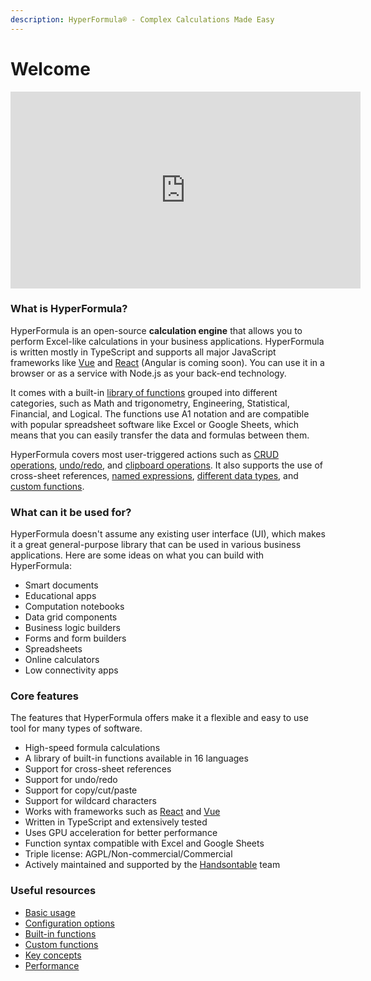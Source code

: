 ```yaml
---
description: HyperFormula® - Complex Calculations Made Easy
---
```


# Welcome

<iframe 
    width="560" 
    height="315" 
    src="https://www.youtube.com/embed/JJXUmACTDdk" 
    frameborder="0" 
    allow="accelerometer; 
    encrypted-media; 
    gyroscope; 
    picture-in-picture" 
    allowfullscreen>
</iframe>

### What is HyperFormula?

HyperFormula is an open-source **calculation engine** that allows you to perform Excel-like calculations in your business applications. HyperFormula is written mostly in TypeScript and supports all major JavaScript frameworks like [Vue](integration-with-vue.md) and [React](integration-with-react.md) \(Angular is coming soon\). You can use it in a browser or as a service with Node.js as your back-end technology.

It comes with a built-in [library of functions](built-in-functions.md) grouped into different categories, such as Math and trigonometry, Engineering, Statistical, Financial, and Logical. The functions use A1 notation and are compatible with popular spreadsheet software like Excel or Google Sheets, which means that you can easily transfer the data and formulas between them.

HyperFormula covers most user-triggered actions such as [CRUD operations](crud-operations.md), [undo/redo](undo-redo.md), and [clipboard operations](clipboard-operations.md). It also supports the use of cross-sheet references, [named expressions](named-ranges.md), [different data types](types-of-data.md), and [custom functions](creating-custom-functions.md).

### What can it be used for?

HyperFormula doesn't assume any existing user interface \(UI\), which makes it a great general-purpose library that can be used in various business applications. Here are some ideas on what you can build with HyperFormula:

* Smart documents
* Educational apps
* Computation notebooks
* Data grid components
* Business logic builders
* Forms and form builders
* Spreadsheets
* Online calculators
* Low connectivity apps

### Core features

The features that HyperFormula offers make it a flexible and easy to use tool for many types of software.

* High-speed formula calculations
* A library of built-in functions available in 16 languages
* Support for cross-sheet references
* Support for undo/redo
* Support for copy/cut/paste
* Support for wildcard characters
* Works with frameworks such as [React](integration-with-react.md) and [Vue](integration-with-vue.md)
* Written in TypeScript and extensively tested
* Uses GPU acceleration for better performance
* Function syntax compatible with Excel and Google Sheets
* Triple license: AGPL/Non-commercial/Commercial
* Actively maintained and supported by the [Handsontable](https://handsontable.com/) team

### Useful resources

* [Basic usage](basic-usage.md)
* [Configuration options](configuration-options.md)
* [Built-in functions](built-in-functions.md)
* [Custom functions](creating-custom-functions.md)
* [Key concepts](key-concepts.md)
* [Performance](performance.md)

